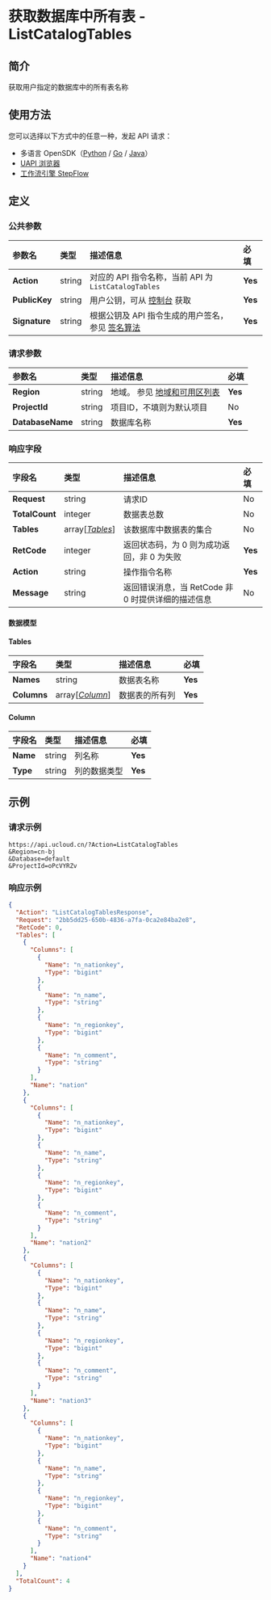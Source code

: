 # 获取数据库中所有表 - ListCatalogTables

## 简介

获取用户指定的数据库中的所有表名称





## 使用方法

您可以选择以下方式中的任意一种，发起 API 请求：
- 多语言 OpenSDK（[Python](https://github.com/ucloud/ucloud-sdk-python3) / [Go](https://github.com/ucloud/ucloud-sdk-go) / [Java](https://github.com/ucloud/ucloud-sdk-java)）
- [UAPI 浏览器](https://console.ucloud.cn/uapi/detail?id=ListCatalogTables)
- [工作流引擎 StepFlow](https://console.ucloud.cn/stepflow/manage/)

## 定义

### 公共参数

| 参数名 | 类型 | 描述信息 | 必填 |
|:---|:---|:---|:---|
| **Action**     | string  | 对应的 API 指令名称，当前 API 为 `ListCatalogTables`                        | **Yes** |
| **PublicKey**  | string  | 用户公钥，可从 [控制台](https://console.ucloud.cn/uapi/apikey) 获取                                             | **Yes** |
| **Signature**  | string  | 根据公钥及 API 指令生成的用户签名，参见 [签名算法](api/summary/signature.md)  | **Yes** |

### 请求参数

| 参数名 | 类型 | 描述信息 | 必填 |
|:---|:---|:---|:---|
| **Region** | string | 地域。 参见 [地域和可用区列表](api/summary/regionlist) |**Yes**|
| **ProjectId** | string | 项目ID，不填则为默认项目 |No|
| **DatabaseName** | string | 数据库名称 |**Yes**|

### 响应字段

| 字段名 | 类型 | 描述信息 | 必填 |
|:---|:---|:---|:---|
| **Request** | string | 请求ID |No|
| **TotalCount** | integer | 数据表总数 |No|
| **Tables** | array[[*Tables*](#Tables)] | 该数据库中数据表的集合 |No|
| **RetCode** | integer | 返回状态码，为 0 则为成功返回，非 0 为失败 |**Yes**|
| **Action** | string | 操作指令名称 |**Yes**|
| **Message** | string | 返回错误消息，当 RetCode 非 0 时提供详细的描述信息 |No|

#### 数据模型


#### Tables

| 字段名 | 类型 | 描述信息 | 必填 |
|:---|:---|:---|:---|
| **Names** | string | 数据表名称 |**Yes**|
| **Columns** | array[[*Column*](#Column)] | 数据表的所有列 |**Yes**|

#### Column

| 字段名 | 类型 | 描述信息 | 必填 |
|:---|:---|:---|:---|
| **Name** | string | 列名称 |**Yes**|
| **Type** | string | 列的数据类型 |**Yes**|

## 示例

### 请求示例
    
```
https://api.ucloud.cn/?Action=ListCatalogTables
&Region=cn-bj
&Database=default
&ProjectId=oPcVYRZv
```

### 响应示例
    
```json
{
  "Action": "ListCatalogTablesResponse",
  "Request": "2bb5dd25-650b-4836-a7fa-0ca2e84ba2e8",
  "RetCode": 0,
  "Tables": [
    {
      "Columns": [
        {
          "Name": "n_nationkey",
          "Type": "bigint"
        },
        {
          "Name": "n_name",
          "Type": "string"
        },
        {
          "Name": "n_regionkey",
          "Type": "bigint"
        },
        {
          "Name": "n_comment",
          "Type": "string"
        }
      ],
      "Name": "nation"
    },
    {
      "Columns": [
        {
          "Name": "n_nationkey",
          "Type": "bigint"
        },
        {
          "Name": "n_name",
          "Type": "string"
        },
        {
          "Name": "n_regionkey",
          "Type": "bigint"
        },
        {
          "Name": "n_comment",
          "Type": "string"
        }
      ],
      "Name": "nation2"
    },
    {
      "Columns": [
        {
          "Name": "n_nationkey",
          "Type": "bigint"
        },
        {
          "Name": "n_name",
          "Type": "string"
        },
        {
          "Name": "n_regionkey",
          "Type": "bigint"
        },
        {
          "Name": "n_comment",
          "Type": "string"
        }
      ],
      "Name": "nation3"
    },
    {
      "Columns": [
        {
          "Name": "n_nationkey",
          "Type": "bigint"
        },
        {
          "Name": "n_name",
          "Type": "string"
        },
        {
          "Name": "n_regionkey",
          "Type": "bigint"
        },
        {
          "Name": "n_comment",
          "Type": "string"
        }
      ],
      "Name": "nation4"
    }
  ],
  "TotalCount": 4
}
```




